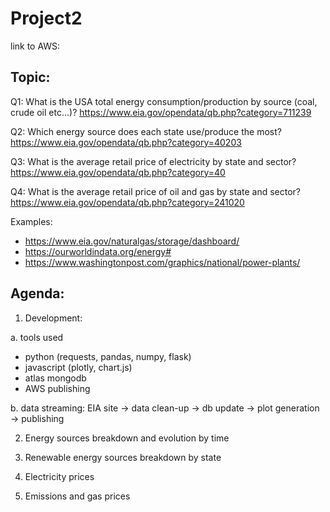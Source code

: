 # Project2
link to AWS: 

## Topic:

Q1: What is the USA total energy consumption/production by source (coal, crude oil etc...)?
https://www.eia.gov/opendata/qb.php?category=711239

Q2: Which energy source does each state use/produce the most?
https://www.eia.gov/opendata/qb.php?category=40203

Q3: What is the average retail price of electricity by state and sector?
https://www.eia.gov/opendata/qb.php?category=40

Q4: What is the average retail price of oil and gas by state and sector?
https://www.eia.gov/opendata/qb.php?category=241020


Examples:

- https://www.eia.gov/naturalgas/storage/dashboard/ 
- https://ourworldindata.org/energy#
- https://www.washingtonpost.com/graphics/national/power-plants/

## Agenda:

1. Development:

a. tools used
 - python (requests, pandas, numpy, flask)
 - javascript (plotly, chart.js)
 - atlas mongodb
 - AWS publishing
 
b. data streaming: EIA site -> data clean-up -> db update -> plot generation -> publishing

2. Energy sources breakdown and evolution by time

3. Renewable energy sources breakdown by state

4. Electricity prices

5. Emissions and gas prices

  
